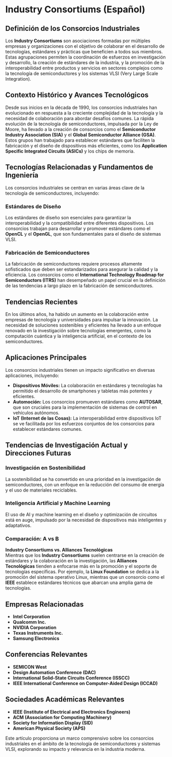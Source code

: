 # Industry Consortiums (Español)

## Definición de los Consorcios Industriales

Los **Industry Consortiums** son asociaciones formadas por múltiples empresas y organizaciones con el objetivo de colaborar en el desarrollo de tecnologías, estándares y prácticas que beneficien a todos sus miembros. Estas agrupaciones permiten la coordinación de esfuerzos en investigación y desarrollo, la creación de estándares de la industria, y la promoción de la interoperabilidad entre productos y servicios en sectores complejos como la tecnología de semiconductores y los sistemas VLSI (Very Large Scale Integration).

## Contexto Histórico y Avances Tecnológicos

Desde sus inicios en la década de 1990, los consorcios industriales han evolucionado en respuesta a la creciente complejidad de la tecnología y la necesidad de colaboración para abordar desafíos comunes. La rápida evolución de la tecnología de semiconductores, impulsada por la Ley de Moore, ha llevado a la creación de consorcios como el **Semiconductor Industry Association (SIA)** y el **Global Semiconductor Alliance (GSA)**. Estos grupos han trabajado para establecer estándares que faciliten la fabricación y el diseño de dispositivos más eficientes, como los **Application Specific Integrated Circuits (ASICs)** y los chips de memoria.

## Tecnologías Relacionadas y Fundamentos de Ingeniería

Los consorcios industriales se centran en varias áreas clave de la tecnología de semiconductores, incluyendo:

### Estándares de Diseño

Los estándares de diseño son esenciales para garantizar la interoperabilidad y la compatibilidad entre diferentes dispositivos. Los consorcios trabajan para desarrollar y promover estándares como el **OpenCL** y el **OpenGL**, que son fundamentales para el diseño de sistemas VLSI.

### Fabricación de Semiconductores

La fabricación de semiconductores requiere procesos altamente sofisticados que deben ser estandarizados para asegurar la calidad y la eficiencia. Los consorcios como el **International Technology Roadmap for Semiconductors (ITRS)** han desempeñado un papel crucial en la definición de las tendencias a largo plazo en la fabricación de semiconductores.

## Tendencias Recientes

En los últimos años, ha habido un aumento en la colaboración entre empresas de tecnología y universidades para impulsar la innovación. La necesidad de soluciones sostenibles y eficientes ha llevado a un enfoque renovado en la investigación sobre tecnologías emergentes, como la computación cuántica y la inteligencia artificial, en el contexto de los semiconductores.

## Aplicaciones Principales

Los consorcios industriales tienen un impacto significativo en diversas aplicaciones, incluyendo:

- **Dispositivos Móviles:** La colaboración en estándares y tecnologías ha permitido el desarrollo de smartphones y tabletas más potentes y eficientes.
- **Automoción:** Los consorcios promueven estándares como **AUTOSAR**, que son cruciales para la implementación de sistemas de control en vehículos autónomos.
- **IoT (Internet de las Cosas):** La interoperabilidad entre dispositivos IoT se ve facilitada por los esfuerzos conjuntos de los consorcios para establecer estándares comunes.

## Tendencias de Investigación Actual y Direcciones Futuras

### Investigación en Sostenibilidad

La sostenibilidad se ha convertido en una prioridad en la investigación de semiconductores, con un enfoque en la reducción del consumo de energía y el uso de materiales reciclables.

### Inteligencia Artificial y Machine Learning

El uso de AI y machine learning en el diseño y optimización de circuitos está en auge, impulsado por la necesidad de dispositivos más inteligentes y adaptativos.

### Comparación: A vs B

**Industry Consortiums vs. Alliances Tecnológicas**  
Mientras que los **Industry Consortiums** suelen centrarse en la creación de estándares y la colaboración en la investigación, las **Alliances Tecnológicas** tienden a enfocarse más en la promoción y el soporte de tecnologías específicas. Por ejemplo, la **Linux Foundation** se dedica a la promoción del sistema operativo Linux, mientras que un consorcio como el **IEEE** establece estándares técnicos que abarcan una amplia gama de tecnologías.

## Empresas Relacionadas

- **Intel Corporation**
- **Qualcomm Inc.**
- **NVIDIA Corporation**
- **Texas Instruments Inc.**
- **Samsung Electronics**

## Conferencias Relevantes

- **SEMICON West**
- **Design Automation Conference (DAC)**
- **International Solid-State Circuits Conference (ISSCC)**
- **IEEE International Conference on Computer-Aided Design (ICCAD)**

## Sociedades Académicas Relevantes

- **IEEE (Institute of Electrical and Electronics Engineers)**
- **ACM (Association for Computing Machinery)**
- **Society for Information Display (SID)**
- **American Physical Society (APS)**

Este artículo proporciona un marco comprensivo sobre los consorcios industriales en el ámbito de la tecnología de semiconductores y sistemas VLSI, explorando su impacto y relevancia en la industria moderna.